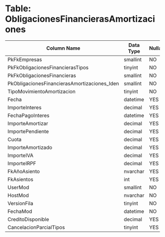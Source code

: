 # Table: ObligacionesFinancierasAmortizaciones

| Column Name | Data Type | Nullable |
|-------------|-----------|----------|
| PkFkEmpresas | smallint | NO |
| PkFkObligacionesFinancierasTipos | tinyint | NO |
| PkFkObligacionesFinancieras | smallint | NO |
| PkObligacionesFinancierasAmortizaciones_Iden | smallint | NO |
| TipoMovimientoAmortizacion | tinyint | NO |
| Fecha | datetime | YES |
| ImporteInteres | decimal | YES |
| FechaPagoInteres | datetime | YES |
| ImporteAmortizar | decimal | YES |
| ImportePendiente | decimal | YES |
| Cuota | decimal | YES |
| ImporteAmortizado | decimal | YES |
| ImporteIVA | decimal | YES |
| ImporteIRPF | decimal | YES |
| FkAñoAsiento | nvarchar | YES |
| FkAsientos | int | YES |
| UserMod | smallint | NO |
| HostMod | nvarchar | NO |
| VersionFila | tinyint | NO |
| FechaMod | datetime | NO |
| CreditoDisponible | decimal | YES |
| CancelacionParcialTipos | tinyint | YES |
